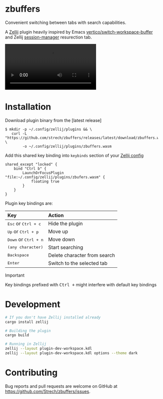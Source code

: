 # zbuffers

[Zellij]: https://zellij.dev/
[Zellij config]: https://zellij.dev/documentation/configuration.html
[vertico/switch-workspace-buffer]: https://github.com/minad/vertico
[session-manager]: https://zellij.dev/documentation/session-resurrection

Convenient switching between tabs with search capabilities.

A [Zellij] plugin heavily inspired by Emacs [vertico/switch-workspace-buffer] and
Zellij [session-manager] resurection tab.

![screen-recording](./misc/screen-recording.mp4)

# Installation

Download plugin binary from the [latest release]

```console
$ mkdir -p ~/.config/zellij/plugins && \
   curl -L "https://github.com/strech/zbuffers/releases/latest/download/zbuffers.wasm" \
        -o ~/.config/zellij/plugins/zbuffers.wasm
```

Add this shared key binding into `keybinds` section of your [Zellij config]

```
shared_except "locked" {
    bind "Ctrl b" {
        LaunchOrFocusPlugin "file:~/.config/zellij/plugins/zbufers.wasm" {
            floating true
        }
    }
}
```

Plugin key bindings are:

| Key                                    | Action                               |
|:---------------------------------------|:-------------------------------------|
| <kbd>Esc</kbd> or <kbd>Ctrl + c</kbd>  | Hide the plugin                      |
| <kbd>Up</kbd> or <kbd>Ctrl + p</kbd>   | Move up                              |
| <kbd>Down</kbd> or <kbd>Ctrl + n</kbd> | Move down                            |
| <kbd>(any character)</kbd>             | Start searching                      |
| <kbd>Backspace</kbd>                   | Delete character from search         |
| <kbd>Enter</kbd>                       | Switch to the selected tab           |

> [!IMPORTANT]
> Key bindings prefixed with <kbd>Ctrl +</kbd> might interfere with default key bindings

# Development

```sh
# If you don't have Zellij installed already
cargo install zellij

# Building the plugin
cargo build

# Running in Zellij
zellij --layout plugin-dev-workspace.kdl
zellij --layout plugin-dev-workspace.kdl options --theme dark
```

# Contributing

Bug reports and pull requests are welcome on GitHub at https://github.com/Strech/zbuffers/issues.
